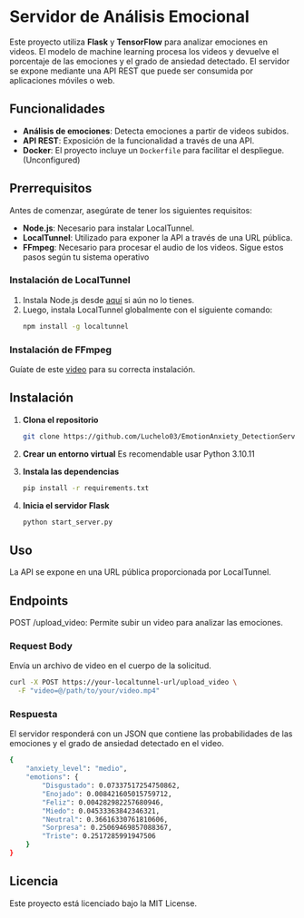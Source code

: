 # Servidor de Análisis Emocional

Este proyecto utiliza **Flask** y **TensorFlow** para analizar emociones en videos. El modelo de machine learning procesa los videos y devuelve el porcentaje de las emociones y el grado de ansiedad detectado. El servidor se expone mediante una API REST que puede ser consumida por aplicaciones móviles o web.

## Funcionalidades

- **Análisis de emociones**: Detecta emociones a partir de videos subidos.
- **API REST**: Exposición de la funcionalidad a través de una API.
- **Docker**: El proyecto incluye un `Dockerfile` para facilitar el despliegue. (Unconfigured)

## Prerrequisitos

Antes de comenzar, asegúrate de tener los siguientes requisitos:

- **Node.js**: Necesario para instalar LocalTunnel.
- **LocalTunnel**: Utilizado para exponer la API a través de una URL pública.
- **FFmpeg**: Necesario para procesar el audio de los videos. Sigue estos pasos según tu sistema operativo

### Instalación de LocalTunnel
1. Instala Node.js desde [aquí](https://nodejs.org/) si aún no lo tienes.
2. Luego, instala LocalTunnel globalmente con el siguiente comando:
   ```bash
   npm install -g localtunnel

### Instalación de FFmpeg
Guíate de este [video](https://www.youtube.com/watch?v=0zN9oZ98ZgE) para su correcta instalación.

## Instalación

1. **Clona el repositorio**
   ```bash
   git clone https://github.com/Luchelo03/EmotionAnxiety_DetectionServer.git

2. **Crear un entorno virtual**
   Es recomendable usar Python 3.10.11
   
4. **Instala las dependencias**
   ```bash
   pip install -r requirements.txt

5. **Inicia el servidor Flask**
   ```bash
   python start_server.py

## Uso
La API se expone en una URL pública proporcionada por LocalTunnel.

## Endpoints
POST /upload_video: Permite subir un video para analizar las emociones.

### Request Body
Envía un archivo de video en el cuerpo de la solicitud.
```bash
curl -X POST https://your-localtunnel-url/upload_video \
  -F "video=@/path/to/your/video.mp4"
```

### Respuesta
El servidor responderá con un JSON que contiene las probabilidades de las emociones y el grado de ansiedad detectado en el video.
```bash
{
    "anxiety_level": "medio",
    "emotions": {
        "Disgustado": 0.07337517254750862,
        "Enojado": 0.008421605015759712,
        "Feliz": 0.004282982257680946,
        "Miedo": 0.04533363842346321,
        "Neutral": 0.36616330761810606,
        "Sorpresa": 0.25069469857088367,
        "Triste": 0.2517285991947506
    }
}
```

## Licencia
Este proyecto está licenciado bajo la MIT License.
